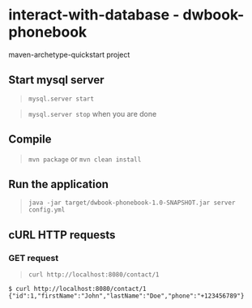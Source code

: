 # interact-with-database - dwbook-phonebook

maven-archetype-quickstart project

## Start mysql server

> `mysql.server start`

> `mysql.server stop` when you are done

## Compile

> `mvn package` or `mvn clean install`

## Run the application

> `java -jar target/dwbook-phonebook-1.0-SNAPSHOT.jar server config.yml`

## cURL HTTP requests

### GET request

> `curl http://localhost:8080/contact/1`

```
$ curl http://localhost:8080/contact/1
{"id":1,"firstName":"John","lastName":"Doe","phone":"+123456789"}
```
